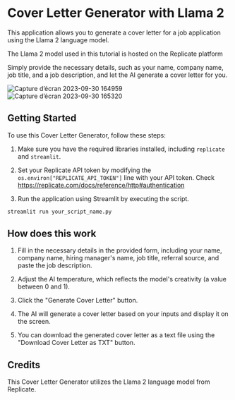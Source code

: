 # Cover Letter Generator with Llama 2

This application allows you to generate a cover letter for a job application using the Llama 2 language model. 

The Llama 2 model used in this tutorial is hosted on the Replicate platform

Simply provide the necessary details, such as your name, company name, job title, and a job description, and let the AI generate a cover letter for you.


![Capture d’écran 2023-09-30 164959](https://github.com/khames-lab/cover_letter_generator/assets/77197337/c93415a2-9433-4e89-bbd2-8e07e4f9514a)
![Capture d’écran 2023-09-30 165320](https://github.com/khames-lab/cover_letter_generator/assets/77197337/d70849e8-91f5-443f-8f91-8de3c472cc58)

## Getting Started

To use this Cover Letter Generator, follow these steps:

1. Make sure you have the required libraries installed, including `replicate` and `streamlit`.
   
2. Set your Replicate API token by modifying the `os.environ["REPLICATE_API_TOKEN"]` line with your API token. Check https://replicate.com/docs/reference/http#authentication

3. Run the application using Streamlit by executing the script.

```bash
streamlit run your_script_name.py
```

## How does this work

1. Fill in the necessary details in the provided form, including your name, company name, hiring manager's name, job title, referral source, and paste the job description.

2. Adjust the AI temperature, which reflects the model's creativity (a value between 0 and 1).

3. Click the "Generate Cover Letter" button.

4. The AI will generate a cover letter based on your inputs and display it on the screen.

5. You can download the generated cover letter as a text file using the "Download Cover Letter as TXT" button.

## Credits
This Cover Letter Generator utilizes the Llama 2 language model from Replicate.
